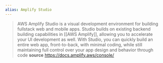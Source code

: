 ```yaml
---
alias: Amplify Studio
---
```


> AWS Amplify Studio is a visual development environment for building fullstack web and mobile apps. 
> Studio builds on existing backend building capabilities in [[AWS Amplify]], allowing you to accelerate your UI development as well. With Studio, you can quickly build an entire web app, front-to-back, with minimal coding, while still maintaining full control over your app design and behavior through code
**source** https://docs.amplify.aws/console/